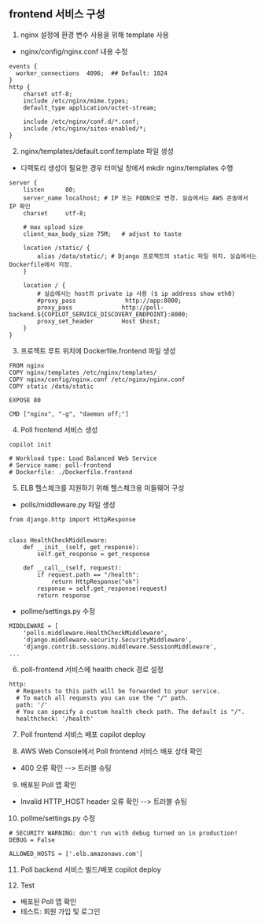 ## frontend 서비스 구성

1. nginx 설정에 환경 변수 사용을 위해 template 사용
+ nginx/config/nginx.conf 내용 수정
```
events {
  worker_connections  4096;  ## Default: 1024
}
http {
    charset utf-8;
    include /etc/nginx/mime.types;
    default_type application/octet-stream;

    include /etc/nginx/conf.d/*.conf;
    include /etc/nginx/sites-enabled/*;
}
```

2. nginx/templates/default.conf.template 파일 생성
 + 디렉토리 생성이 필요한 경우 터미널 창에서 mkdir nginx/templates 수행
```
server {
    listen      80;
    server_name localhost; # IP 또는 FQDN으로 변경. 실습에서는 AWS 콘솔에서 IP 확인
    charset     utf-8;

    # max upload size
    client_max_body_size 75M;   # adjust to taste

    location /static/ {
        alias /data/static/; # Django 프로젝트의 static 파일 위치. 실습에서는 Dockerfile에서 지정.
    }

    location / {
        # 실습에서는 host의 private ip 사용 ($ ip address show eth0)
        #proxy_pass              http://app:8000;  
        proxy_pass              http://poll-backend.${COPILOT_SERVICE_DISCOVERY_ENDPOINT}:8000;  
        proxy_set_header        Host $host;
    }
}
```

3. 프로젝트 루트 위치에 Dockerfile.frontend 파일 생성
```
FROM nginx
COPY nginx/templates /etc/nginx/templates/
COPY nginx/config/nginx.conf /etc/nginx/nginx.conf
COPY static /data/static

EXPOSE 80

CMD ["nginx", "-g", "daemon off;"]
```

4. Poll frontend 서비스 생성
```
copilot init

# Workload type: Load Balanced Web Service
# Service name: poll-frontend
# Dockerfile: ./Dockerfile.frontend
```

5. ELB 헬스체크를 지원하기 위해 헬스체크용 미들웨어 구성
- polls/middleware.py 파일 생성
```
from django.http import HttpResponse


class HealthCheckMiddleware:
    def __init__(self, get_response):
        self.get_response = get_response

    def __call__(self, request):
        if request.path == "/health":
            return HttpResponse("ok")
        response = self.get_response(request)
        return response
```

- pollme/settings.py 수정
```
MIDDLEWARE = [
    'polls.middleware.HealthCheckMiddleware',
    'django.middleware.security.SecurityMiddleware',
    'django.contrib.sessions.middleware.SessionMiddleware',
...
```

6. poll-frontend 서비스에 health check 경로 설정
```
http:
  # Requests to this path will be forwarded to your service.
  # To match all requests you can use the "/" path.
  path: '/'
  # You can specify a custom health check path. The default is "/".
  healthcheck: '/health'
```

7. Poll frontend 서비스 배포
copilot deploy


8. AWS Web Console에서 Poll frontend 서비스 배포 상태 확인 
+ 400 오류 확인 --> 트러블 슈팅

9. 배포된 Poll 앱 확인 
+ Invalid HTTP_HOST header 오류 확인 --> 트러블 슈팅

10. pollme/settings.py 수정
```
# SECURITY WARNING: don't run with debug turned on in production!
DEBUG = False

ALLOWED_HOSTS = ['.elb.amazonaws.com']
```

11. Poll backend 서비스 빌드/배포
copilot deploy

12. Test
+ 배포된 Poll 앱 확인 
+ 테스트: 회원 가입 및 로그인 
